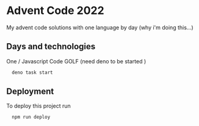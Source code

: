 # Advent Code 2022

My advent code solutions with one language by day (why i'm doing this...)


## Days and technologies

One / Javascript Code GOLF (need deno to be started )
```bash
  deno task start
```

## Deployment

To deploy this project run

```bash
  npm run deploy
```

